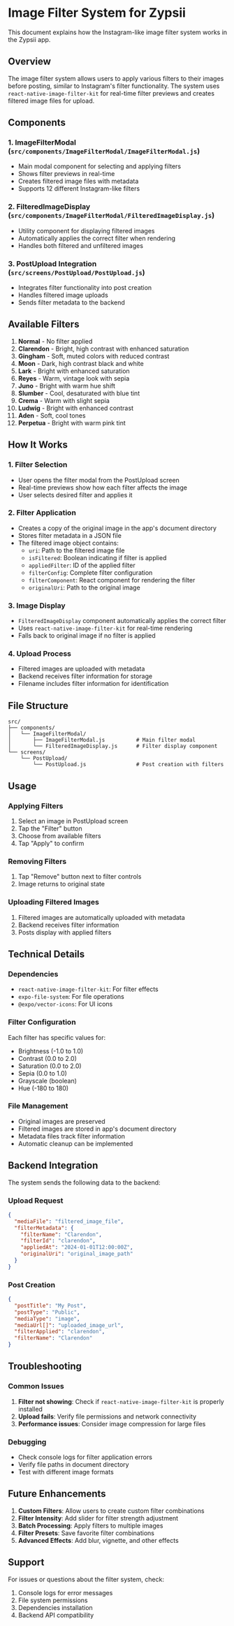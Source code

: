 # Image Filter System for Zypsii

This document explains how the Instagram-like image filter system works in the Zypsii app.

## Overview

The image filter system allows users to apply various filters to their images before posting, similar to Instagram's filter functionality. The system uses `react-native-image-filter-kit` for real-time filter previews and creates filtered image files for upload.

## Components

### 1. ImageFilterModal (`src/components/ImageFilterModal/ImageFilterModal.js`)
- Main modal component for selecting and applying filters
- Shows filter previews in real-time
- Creates filtered image files with metadata
- Supports 12 different Instagram-like filters

### 2. FilteredImageDisplay (`src/components/ImageFilterModal/FilteredImageDisplay.js`)
- Utility component for displaying filtered images
- Automatically applies the correct filter when rendering
- Handles both filtered and unfiltered images

### 3. PostUpload Integration (`src/screens/PostUpload/PostUpload.js`)
- Integrates filter functionality into post creation
- Handles filtered image uploads
- Sends filter metadata to the backend

## Available Filters

1. **Normal** - No filter applied
2. **Clarendon** - Bright, high contrast with enhanced saturation
3. **Gingham** - Soft, muted colors with reduced contrast
4. **Moon** - Dark, high contrast black and white
5. **Lark** - Bright with enhanced saturation
6. **Reyes** - Warm, vintage look with sepia
7. **Juno** - Bright with warm hue shift
8. **Slumber** - Cool, desaturated with blue tint
9. **Crema** - Warm with slight sepia
10. **Ludwig** - Bright with enhanced contrast
11. **Aden** - Soft, cool tones
12. **Perpetua** - Bright with warm pink tint

## How It Works

### 1. Filter Selection
- User opens the filter modal from the PostUpload screen
- Real-time previews show how each filter affects the image
- User selects desired filter and applies it

### 2. Filter Application
- Creates a copy of the original image in the app's document directory
- Stores filter metadata in a JSON file
- The filtered image object contains:
  - `uri`: Path to the filtered image file
  - `isFiltered`: Boolean indicating if filter is applied
  - `appliedFilter`: ID of the applied filter
  - `filterConfig`: Complete filter configuration
  - `filterComponent`: React component for rendering the filter
  - `originalUri`: Path to the original image

### 3. Image Display
- `FilteredImageDisplay` component automatically applies the correct filter
- Uses `react-native-image-filter-kit` for real-time rendering
- Falls back to original image if no filter is applied

### 4. Upload Process
- Filtered images are uploaded with metadata
- Backend receives filter information for storage
- Filename includes filter information for identification

## File Structure

```
src/
├── components/
│   └── ImageFilterModal/
│       ├── ImageFilterModal.js          # Main filter modal
│       └── FilteredImageDisplay.js      # Filter display component
└── screens/
    └── PostUpload/
        └── PostUpload.js                # Post creation with filters
```

## Usage

### Applying Filters
1. Select an image in PostUpload screen
2. Tap the "Filter" button
3. Choose from available filters
4. Tap "Apply" to confirm

### Removing Filters
1. Tap "Remove" button next to filter controls
2. Image returns to original state

### Uploading Filtered Images
1. Filtered images are automatically uploaded with metadata
2. Backend receives filter information
3. Posts display with applied filters

## Technical Details

### Dependencies
- `react-native-image-filter-kit`: For filter effects
- `expo-file-system`: For file operations
- `@expo/vector-icons`: For UI icons

### Filter Configuration
Each filter has specific values for:
- Brightness (-1.0 to 1.0)
- Contrast (0.0 to 2.0)
- Saturation (0.0 to 2.0)
- Sepia (0.0 to 1.0)
- Grayscale (boolean)
- Hue (-180 to 180)

### File Management
- Original images are preserved
- Filtered images are stored in app's document directory
- Metadata files track filter information
- Automatic cleanup can be implemented

## Backend Integration

The system sends the following data to the backend:

### Upload Request
```json
{
  "mediaFile": "filtered_image_file",
  "filterMetadata": {
    "filterName": "Clarendon",
    "filterId": "clarendon",
    "appliedAt": "2024-01-01T12:00:00Z",
    "originalUri": "original_image_path"
  }
}
```

### Post Creation
```json
{
  "postTitle": "My Post",
  "postType": "Public",
  "mediaType": "image",
  "mediaUrl[]": "uploaded_image_url",
  "filterApplied": "clarendon",
  "filterName": "Clarendon"
}
```

## Troubleshooting

### Common Issues
1. **Filter not showing**: Check if `react-native-image-filter-kit` is properly installed
2. **Upload fails**: Verify file permissions and network connectivity
3. **Performance issues**: Consider image compression for large files

### Debugging
- Check console logs for filter application errors
- Verify file paths in document directory
- Test with different image formats

## Future Enhancements

1. **Custom Filters**: Allow users to create custom filter combinations
2. **Filter Intensity**: Add slider for filter strength adjustment
3. **Batch Processing**: Apply filters to multiple images
4. **Filter Presets**: Save favorite filter combinations
5. **Advanced Effects**: Add blur, vignette, and other effects

## Support

For issues or questions about the filter system, check:
1. Console logs for error messages
2. File system permissions
3. Dependencies installation
4. Backend API compatibility 